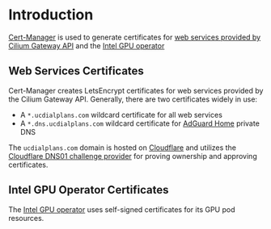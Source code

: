 # Introduction
[Cert-Manager](https://github.com/cert-manager/cert-manager) is used to generate certificates for [web services provided by Cilium Gateway API](/cilium) and the [Intel GPU operator](/media-tools/intel-gpu)

## Web Services Certificates
Cert-Manager creates LetsEncrypt certificates for web services provided by the Cilium Gateway API. Generally, there are two certificates widely in use:
* A `*.ucdialplans.com` wildcard certificate for all web services
* A `*.dns.ucdialplans.com` wildcard certificate for [AdGuard Home](/adguard) private DNS

The `ucdialplans.com` domain is hosted on [Cloudflare](https://dash.cloudflare.com/login) and utilizes the [Cloudflare DNS01 challenge provider](https://cert-manager.io/docs/configuration/acme/dns01/cloudflare/) for proving ownership and approving certificates.

## Intel GPU Operator Certificates
The [Intel GPU operator](/media-tools/intel-gpu) uses self-signed certificates for its GPU pod resources.